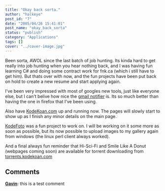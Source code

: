 ```yaml
---
title: "Okay back sorta."
author: "halkeye"
post_id: "7"
date: "2005/04/26 15:41:01"
post_name: "okay_back_sorta"
status: "publish"
category: "Applications"
tags: []
cover: "../cover-image.jpg"
---
```


Been sorta, AWOL since the last batch of job hunting. Its kinda hard to get really into job hunting when you hear nothing back, and I was having fun learning C# and doing some contract work for fnk.ca (which i still have to get him). But thats over with now, and the fun projects have been put back on hold to create a new resume and start applying again.

I've been very impressed with most of googles new tools, just like everyone else, but I can't belive how nice the [gmail notifier](https://toolbar.google.com/gmail-helper/index.html) is. Its so much better than having the one in firefox that I've been using.

Also have [KodeKoan.com](https://kodekoan.com) up and running now. The pages will slowly start to show up as I finish any minor details on the main page.

[KodeFoto](https://www.kodekoan.com/project/KodeFoto) was a fun project to work on. I will be working on it some more as soon as possible, but its now possible to upload images to my gallery again from windows (the linux perl client always worked).

And a final always fun reminder that Hi-Sci-Fi and Smile Like A Donut (webpages coming soon) are available for torrent downloading from [torrents.kodekoan.com](https://torrents.kodekoan.com)

## Comments

**[Gavin](#68 "2005-05-06 15:54:35"):** this is a test comment

